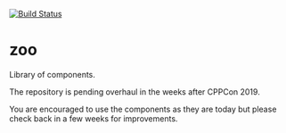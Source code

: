 [![Build Status](https://travis-ci.org/catchorg/Catch2.svg?branch=master)](https://travis-ci.com/thecppzoo/zoo.svg?branch=master)

# zoo

Library of components.

The repository is pending overhaul in the weeks after CPPCon 2019.

You are encouraged to use the components as they are today but please check back in a few weeks for improvements.

